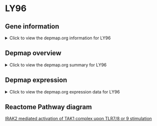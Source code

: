 <h1>LY96</h1>

<h2>Gene information</h2>
<details>
  <summary>Click to view the depmap.org information for LY96</summary>
  <iframe src="https://depmap.org/portal/gene/LY96?tab=about" style="border:none;width:100%;height:800px"></iframe>
</details>

<h2>Depmap overview</h2>
<details>
  <summary>Click to view the depmap.org summary for LY96</summary>
  <iframe src="https://depmap.org/portal/gene/LY96?tab=overview" style="border:none;width:100%;height:800px"></iframe>
</details>

<h2>Depmap expression</h2>
<details>
  <summary>Click to view the depmap.org expression data for LY96</summary>
  <iframe src="https://depmap.org/portal/gene/LY96?tab=characterization" style="border:none;width:100%;height:800px"></iframe>
</details>



<h2>Reactome Pathway diagram</h2>
<a href="https://reactome.org/PathwayBrowser/#/R-HSA-975163">IRAK2 mediated activation of TAK1 complex upon TLR7/8 or 9 stimulation</a>



